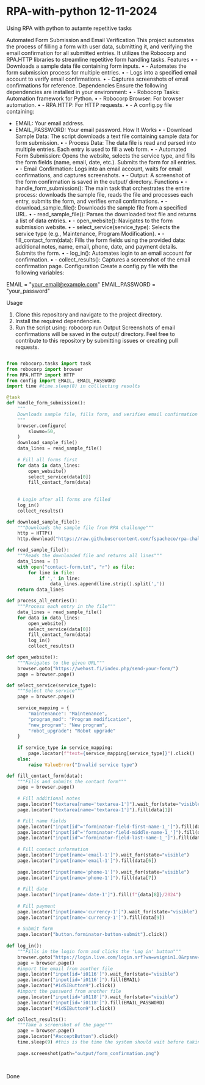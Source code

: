 # RPA-with-python 12-11-2024
Using RPA with python to autamte repetitive tasks

Automated Form Submission and Email Verification
This project automates the process of filling a form with user data, submitting it, and verifying the email confirmation for all submitted entries. It utilizes the Robocorp and RPA.HTTP libraries to streamline repetitive form handling tasks.
Features
•	- Downloads a sample data file containing form inputs.
•	- Automates the form submission process for multiple entries.
•	- Logs into a specified email account to verify email confirmations.
•	- Captures screenshots of email confirmations for reference.
Dependencies
Ensure the following dependencies are installed in your environment:
•	- Robocorp Tasks: Automation framework for Python.
•	- Robocorp Browser: For browser automation.
•	- RPA.HTTP: For HTTP requests.
•	- A config.py file containing:
  - EMAIL: Your email address.
  - EMAIL_PASSWORD: Your email password.
How It Works
•	- Download Sample Data: The script downloads a text file containing sample data for form submission.
•	- Process Data: The data file is read and parsed into multiple entries. Each entry is used to fill a web form.
•	- Automated Form Submission: Opens the website, selects the service type, and fills the form fields (name, email, date, etc.). Submits the form for all entries.
•	- Email Confirmation: Logs into an email account, waits for email confirmations, and captures screenshots.
•	- Output: A screenshot of the form confirmation is saved in the output/ directory.
Functions
•	- handle_form_submission(): The main task that orchestrates the entire process: downloads the sample file, reads the file and processes each entry, submits the form, and verifies email confirmations.
•	- download_sample_file(): Downloads the sample file from a specified URL.
•	- read_sample_file(): Parses the downloaded text file and returns a list of data entries.
•	- open_website(): Navigates to the form submission website.
•	- select_service(service_type): Selects the service type (e.g., Maintenance, Program Modification).
•	- fill_contact_form(data): Fills the form fields using the provided data: additional notes, name, email, phone, date, and payment details. Submits the form.
•	- log_in(): Automates login to an email account for confirmation.
•	- collect_results(): Captures a screenshot of the email confirmation page.
Configuration
Create a config.py file with the following variables:

EMAIL = "your_email@example.com"
EMAIL_PASSWORD = "your_password"

Usage
1. Clone this repository and navigate to the project directory.
2. Install the required dependencies.
3. Run the script using:
   robocorp run
Output
Screenshots of email confirmations will be saved in the output/ directory.
Feel free to contribute to this repository by submitting issues or creating pull requests.

```Python

from robocorp.tasks import task
from robocorp import browser
from RPA.HTTP import HTTP
from config import EMAIL, EMAIL_PASSWORD
import time #time.sleep(8) in colllecting results

@task
def handle_form_submission():
    """
    Downloads sample file, fills form, and verifies email confirmation for all entries
    """
    browser.configure(
        slowmo=50,
    )
    download_sample_file()
    data_lines = read_sample_file()
    
    # Fill all forms first
    for data in data_lines:
        open_website()
        select_service(data[0])
        fill_contact_form(data)
        
    
    # Login after all forms are filled
    log_in()
    collect_results()

def download_sample_file():
    """Downloads the sample file from RPA challenge"""
    http = HTTP()
    http.download("https://raw.githubusercontent.com/fspacheco/rpa-challenge/refs/heads/main/assets/contact-form.txt")

def read_sample_file():
    """Reads the downloaded file and returns all lines"""
    data_lines = []
    with open("contact-form.txt", "r") as file:
        for line in file:
            if ',' in line:
                data_lines.append(line.strip().split(','))
    return data_lines

def process_all_entries():
    """Process each entry in the file"""
    data_lines = read_sample_file()
    for data in data_lines:
        open_website()
        select_service(data[0])
        fill_contact_form(data)
        log_in()
        collect_results()

def open_website():
    """Navigates to the given URL"""
    browser.goto("https://wehost.fi/index.php/send-your-form/")
    page = browser.page()

def select_service(service_type):
    """Select the service"""
    page = browser.page()
    
    service_mapping = {
        "maintenance": "Maintenance",
        "program_mod": "Program modification",
        "new_program": "New program",
        "robot_upgrade": "Robot upgrade"
    }
    
    if service_type in service_mapping:
        page.locator(f"text={service_mapping[service_type]}").click()
    else:
        raise ValueError("Invalid service type")

def fill_contact_form(data):
    """Fills and submits the contact form"""
    page = browser.page()
    
    # Fill additional notes
    page.locator("textarea[name='textarea-1']").wait_for(state="visible")
    page.locator("textarea[name='textarea-1']").fill(data[1])

    # Fill name fields
    page.locator("input[id^='forminator-field-first-name-1_']").fill(data[3])
    page.locator("input[id^='forminator-field-middle-name-1_']").fill(data[4])
    page.locator("input[id^='forminator-field-last-name-1_']").fill(data[5])
    
    # Fill contact information
    page.locator("input[name='email-1']").wait_for(state="visible")
    page.locator("input[name='email-1']").fill(data[6])
    
    page.locator("input[name='phone-1']").wait_for(state="visible")
    page.locator("input[name='phone-1']").fill(data[7])
    
    # Fill date
    page.locator("input[name='date-1']").fill(f"{data[8]}/2024")
    
    # Fill payment
    page.locator("input[name='currency-1']").wait_for(state="visible")
    page.locator("input[name='currency-1']").fill(data[9])
    
    # Submit form
    page.locator("button.forminator-button-submit").click()
    
def log_in():
    """Fills in the login form and clicks the 'Log in' button"""
    browser.goto("https://login.live.com/login.srf?wa=wsignin1.0&rpsnv=167&ct=1733769510&rver=7.5.2211.0&wp=MBI_SSL&wreply=https%3a%2f%2foutlook.live.com%2fowa%2f%3fnlp%3d1%26cobrandid%3dab0455a0-8d03-46b9-b18b-df2f57b9e44c%26deeplink%3dowa%252f0%252f%253fstate%253d1%2526redirectTo%253daHR0cHM6Ly9vdXRsb29rLmxpdmUuY29tL21haWwvMC8%26RpsCsrfState%3d8a6ca075-99cd-e580-3461-b198e401d2de&id=292841&aadredir=1&CBCXT=out&lw=1&fl=dob%2cflname%2cwld&cobrandid=ab0455a0-8d03-46b9-b18b-df2f57b9e44c")
    page = browser.page()
    #import the email from another file 
    page.locator("input[id='i0116']").wait_for(state="visible")
    page.locator("input[id='i0116']").fill(EMAIL)
    page.locator("#idSIButton9").click()
    #import the password from another file
    page.locator("input[id='i0118']").wait_for(state="visible")
    page.locator("input[id='i0118']").fill(EMAIL_PASSWORD)
    page.locator("#idSIButton9").click()

def collect_results():
    """Take a screenshot of the page"""
    page = browser.page()
    page.locator("#acceptButton").click()
    time.sleep(9) #this is the time the system should wait before taking a screenshot of the email.
    
    page.screenshot(path="output/form_confirmation.png")
    
    
```
Done
